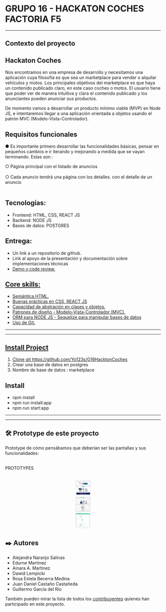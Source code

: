 GRUPO 16 - HACKATON COCHES FACTORIA F5
========================

***

## Contexto del proyecto


## Hackaton Coches

Nos encontramos en una empresa de desarrollo y necesitamos una aplicación cuya filosofía es que sea un marketplace para vender o alquilar vehículos y motos. Los principales objetivos del marketplace es que haya un contenido publicado claro, en este caso coches o motos. El usuario tiene que poder ver de manera intuitiva y clara el contenido publicado y los anunciantes pueden anunciar sus productos.

De momento vamos a desarrollar un producto mínimo viable (MVP) en Node JS, e intentaremos llegar a una aplicación orientada a objetos usando el patrón MVC (Modelo-Vista-Controlador). 


## Requisitos funcionales

<p>● Es importante primero desarrollar las funcionalidades básicas, pensar en
pequeños cambios e ir iterando y mejorando a medida que se vayan
terminando. Estas son :</p>
○ Página principal con el listado de anuncios<br></br>
○ Cada anuncio tendrá una página con los detalles. con el detalle de un
anuncio<br></br>


## Tecnologías:
<ul>
<li>Frontend: HTML, CSS, REACT JS</li>
<li>Backend: NODE JS</li>
<li>Bases de datos: POSTGRES</li>
</ul>


## Entrega:
<ul>
<li> Un link a un repositorio de github.</li>
<li>Link al apoyo de la presentación y documentación sobre implementaciones técnicas <a href="https://docs.google.com/document/d/1lUFtvir3tLtZFnODxsph6OE7wQ1VTzrJR7DiPWDG5wQ/"</li>
<li>Demo y code review.</li>
</ul>


## Core skills:
<ul>
  <li>Semántica HTML.</li>
  <li>Buenas prácticas en CSS, REACT JS</li>
  <li>Capacidad de abstración en clases y objetos.</li>
  <li>Patrones de diseño - Modelo-Vista-Controlador (MVC).</li>
  <li>ORM para NODE JS - Sequelize para manipular bases de datos</li>
  <li>Uso de Git.</li>
</ul>


***
***


## Install Project

1. Clone git https://github.com/Yo123s/G16HacktonCoches
2. Crear una base de datos en postgres
3. Nombre de base de datos : marketplace


## Install

- npm install
- npm run install:app
- npm run start:app


***
***

## 🛠️ Prototype de este proyecto

Prototype de cómo pensábamos que deberían ser las pantallas y sus funcionalidades:<br></br>

PROTOTYPES<br></br>
  <div align="center">
    <img src="/screenshots/Screenshot 2022-07-21 at 09-31-02 Figma.png" width="50px" height="50px"</img> 
 </div>
  <div align="center">
    <img src="/screenshots/Screenshot 2022-07-21 at 09-31-33 Figma.png" width="50px" height="50px"</img> 
 </div>
  <div align="center">
    <img src="/screenshots/Screenshot 2022-07-21 at 09-31-59 Figma.png" width="50px" height="50px"</img> 
 </div>
    



## ✒️ Autores 
<ul>
  <li>Alejandra Naranjo Salinas</li>
  <li>Edurne Martinez</li>
  <li>Ainara A. Martínez</li>
  <li>Dawid Lempicki</li>
  <li>Rosa Estela Becerra Medina</li>
  <li>Juan Daniel Castaño Castañeda</li>
  <li>Guillermo García del Río</li>
</ul>

También pueden mirar la lista de todos los [contribuyentes](https://github.com/Yo123s/G16HacktonCoches/graphs/contributors) quienes han participado en este proyecto.  




























